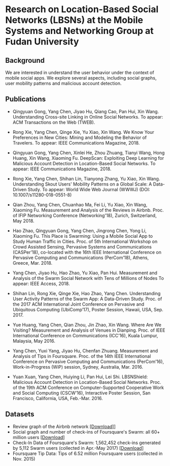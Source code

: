 # Research on Location-Based Social Networks (LBSNs) at the Mobile Systems and Networking Group at Fudan University

## Background

We are interested in understand the user behavior under the context of mobile social apps. We explore several aspects, including social graphs, user mobility patterns and malicious account detection.

## Publications

* Qingyuan Gong, Yang Chen, Jiyao Hu, Qiang Cao, Pan Hui, Xin Wang. Understanding Cross-site Linking in Online Social Networks. To appear: ACM Transactions on the Web (TWEB).

* Rong Xie, Yang Chen, Qinge Xie, Yu Xiao, Xin Wang. We Know Your Preferences in New Cities: Mining and Modeling the Behavior of Travelers. To appear: IEEE Communications Magazine, 2018.

* Qingyuan Gong, Yang Chen, Xinlei He, Zhou Zhuang, Tianyi Wang, Hong Huang, Xin Wang, Xiaoming Fu. DeepScan: Exploiting Deep Learning for Malicious Account Detection in Location-Based Social Networks. To appear: IEEE Communications Magazine, 2018.

* Rong Xie, Yang Chen, Shihan Lin, Tianyong Zhang, Yu Xiao, Xin Wang. Understanding Skout Users' Mobility Patterns on a Global Scale: A Data-Driven Study. To appear: World Wide Web Journal (WWWJ) (DOI: 10.1007/s11280-018-0551-8)

* Qian Zhou, Yang Chen, Chuanhao Ma, Fei Li, Yu Xiao, Xin Wang, Xiaoming Fu. Measurement and Analysis of the Reviews in Airbnb. Proc. of IFIP Networking Conference (Networking'18), Zurich, Switzerland, May 2018.

* Hao Zhao, Qingyuan Gong, Yang Chen, Jingrong Chen, Yong Li, Xiaoming Fu. This Place is Swarming: Using a Mobile Social App to Study Human Traffic in Cities. Proc. of 5th International Workshop on Crowd Assisted Sensing, Pervasive Systems and Communications (CASPer’18), co-located with the 16th IEEE International Conference on Pervasive Computing and Communications (PerCom’18), Athens, Greece, Mar. 2018.

* Yang Chen, Jiyao Hu, Hao Zhao, Yu Xiao, Pan Hui. Measurement and Analysis of the Swarm Social Network with Tens of Millions of Nodes To appear: IEEE Access, 2018.

* Shihan Lin, Rong Xie, Qinge Xie, Hao Zhao, Yang Chen. Understanding User Activity Patterns of the Swarm App: A Data-Driven Study. Proc. of the 2017 ACM International Joint Conference on Pervasive and Ubiquitous Computing (UbiComp’17), Poster Session, Hawaii, USA, Sep. 2017.

* Yue Huang, Yang Chen, Qian Zhou, Jin Zhao, Xin Wang. Where Are We Visiting? Measurement and Analysis of Venues in Dianping. Proc. of IEEE International Conference on Communications (ICC’16), Kuala Lumpur, Malaysia, May 2016.

* Yang Chen, Yuxi Yang, Jiyao Hu, Chenfan Zhuang. Measurement and Analysis of Tips in Foursquare. Proc. of the 14th IEEE International Conference on Pervasive Computing and Communications (PerCom’16), Work-in-Progress (WiP) session, Sydney, Australia, Mar. 2016.

* Yuan Xuan, Yang Chen, Huiying Li, Pan Hui, Lei Shi. LBSNShield: Malicious Account Detection in Location-Based Social Networks. Proc. of the 19th ACM Conference on Computer-Supported Cooperative Work and Social Computing (CSCW’16), Interactive Poster Session, San Francisco, California, USA, Feb.-Mar. 2016.

## Datasets

* Review graph of the Airbnb network [[Download]](https://github.com/chenyang03/Airbnb)]
* Social graph and number of check-ins of Foursquare's Swarm: all 60+ million users [[Download](https://github.com/chenyang03/Swarm_dataset)]
* Check-In Data of Foursquare's Swarm: 1,562,452 check-ins generated by 5,112 Swarm users (collected in Apr.-May 2017) [[Download](https://github.com/SHiftLin/Swarm_Check-in_Data)]
* Foursquare Tip Data: Tips of 6.52 million Foursquare users (collected in Nov. 2015)




